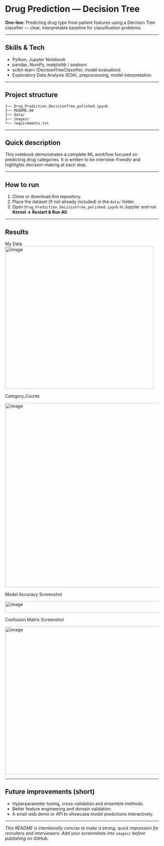 # Drug Prediction — Decision Tree

**One-line:** Predicting drug type from patient features using a Decision Tree classifier — clear, interpretable baseline for classification problems.

---

## Skills & Tech
- Python, Jupyter Notebook  
- pandas, NumPy, matplotlib / seaborn  
- scikit-learn (DecisionTreeClassifier, model evaluation)  
- Exploratory Data Analysis (EDA), preprocessing, model interpretation

---

## Project structure
```
├── Drug_Prediction_DecisionTree_polished.ipynb
├── README.md
├── data/                 
├── images/              
└── requirements.txt      
```

---

## Quick description
This notebook demonstrates a complete ML workflow focused on predicting drug categories. It is written to be interview-friendly and highlights decision-making at each step.

---

## How to run
1. Clone or download this repository.  
2. Place the dataset (if not already included) in the `data/` folder.  
3. Open `Drug_Prediction_DecisionTree_polished.ipynb` in Jupyter and run **Kernel → Restart & Run All**.  

---

## Results
My Data
<img width="486" height="468" alt="image" src="https://github.com/user-attachments/assets/a71062a8-6aa0-4dfe-b2dd-e446599cf6c3" />


Category_Counts

<img width="702" height="605" alt="image" src="https://github.com/user-attachments/assets/216454dd-de08-4372-b85d-de8592c3b446" />

Model Accuracy Screenshot

<img width="722" height="38" alt="image" src="https://github.com/user-attachments/assets/bddd5fbd-c2c9-4df8-9c08-234824936c1e" />

Confusion Matrix Screenshot

<img width="642" height="485" alt="image" src="https://github.com/user-attachments/assets/6f319c8b-da58-4af8-8765-2a4d53ed044c" />


---

## Future improvements (short)
- Hyperparameter tuning, cross-validation and ensemble methods.  
- Better feature engineering and domain validation.  
- A small web demo or API to showcase model predictions interactively.

---

*This README is intentionally concise to make a strong, quick impression for recruiters and interviewers. Add your screenshots into `images/` before publishing on GitHub.*
